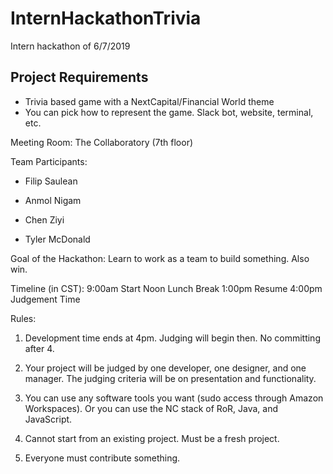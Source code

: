 # InternHackathonTrivia
Intern hackathon of 6/7/2019

## Project Requirements
- Trivia based game with a NextCapital/Financial World theme
- You can pick how to represent the game. Slack bot, website, terminal, etc.

Meeting Room: The Collaboratory (7th floor)

Team Participants:

- Filip Saulean

- Anmol Nigam

- Chen Ziyi

- Tyler McDonald


Goal of the Hackathon: Learn to work as a team to build something. Also win.


Timeline (in CST):
9:00am Start
Noon Lunch Break
1:00pm Resume
4:00pm Judgement Time


Rules:

1) Development time ends at 4pm. Judging will begin then. No committing after 4.

2) Your project will be judged by one developer, one designer, and one manager. The judging criteria will be on presentation and functionality.

3) You can use any software tools you want (sudo access through Amazon Workspaces). Or you can use the NC stack of RoR, Java, and JavaScript.

4) Cannot start from an existing project. Must be a fresh project.

5) Everyone must contribute something.
